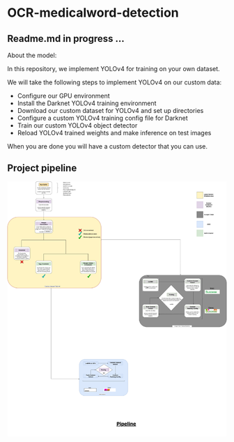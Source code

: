 # OCR-medicalword-detection
## Readme.md in progress ...




About the model:

In this repository, we implement YOLOv4 for training on your own dataset.

We will take the following steps to implement YOLOv4 on our custom data:

  - Configure our GPU environment 
  - Install the Darknet YOLOv4 training environment
  - Download our custom dataset for YOLOv4 and set up directories
  - Configure a custom YOLOv4 training config file for Darknet
  - Train our custom YOLOv4 object detector
  - Reload YOLOv4 trained weights and make inference on test images

When you are done you will have a custom detector that you can use. 



## Project pipeline
 

<p align="center">
  <img src="https://github.com/IsmaelMekene/OCR-medicalword-detection/blob/main/pipeline/tingy.png"/>
</p>


